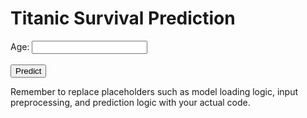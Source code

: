 <!DOCTYPE html>
<html>
<head>
    <title>Titanic Survival Prediction</title>
</head>
<body>
    <h1>Titanic Survival Prediction</h1>
    <form id="predictionForm">
        <label for="age">Age:</label>
        <input type="text" id="age" name="age"><br><br>
        <!-- Other input fields go here -->
        <button type="submit">Predict</button>
    </form>
    <div id="predictionResult"></div>
    <script>
        document.getElementById('predictionForm').addEventListener('submit', function(event) {
            event.preventDefault();
            const formData = new FormData(this);
            fetch('/predict', {
                method: 'POST',
                body: JSON.stringify(Object.fromEntries(formData)),
                headers: {
                    'Content-Type': 'application/json'
                }
            })
            .then(response => response.json())
            .then(data => {
                document.getElementById('predictionResult').innerText = `Survived: ${data.survived}`;
            })
            .catch(error => console.error('Error:', error));
        });
    </script>
</body>
</html>

Remember to replace placeholders such as model loading logic, input preprocessing, and prediction logic with your actual code. 